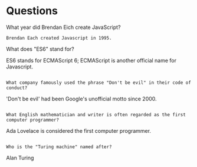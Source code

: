 # Questions

What year did Brendan Eich create JavaScript?

```
Brendan Each created Javascript in 1995.  

```

What does "ES6" stand for?

 ES6 stands for ECMAScript 6; ECMAScript is another official name for Javascript.

```

What company famously used the phrase "Don't be evil" in their code of conduct?

```
'Don't be evil' had been Google's unofficial motto since 2000. 
```

What English mathematician and writer is often regarded as the first computer programmer?

```
 Ada Lovelace is considered the first computer programmer.  
```

Who is the "Turing machine" named after?

```
Alan Turing
```
